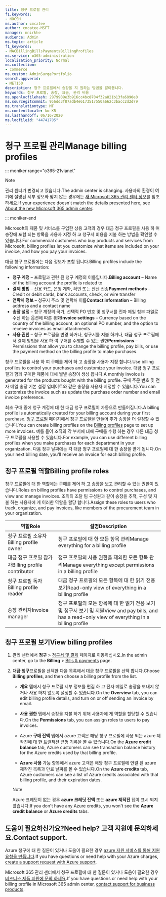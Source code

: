 ```yaml
---
title: 청구 프로필 관리
f1.keywords:
- NOCSH
ms.author: cmcatee
author: cmcatee-MSFT
manager: mnirkhe
audience: Admin
ms.topic: article
f1_keywords:
- MACBillingBillsPaymentsBillingProfiles
ms.service: o365-administration
localization_priority: Normal
ms.collection:
- commerce
ms.custom: AdminSurgePortfolio
search.appverid:
- MET150
description: 청구 프로필에서 송장을 지 원하는 방법을 알아봅니다.
keywords: 청구 프로필, 송장, 요금, 관리 비용
ms.openlocfilehash: 2979909e3b916cc4bc8704f32a821b13fa6090e0
ms.sourcegitcommit: 956dd3f87adb4e6173517550a662c3bacc2d2d79
ms.translationtype: MT
ms.contentlocale: ko-KR
ms.lasthandoff: 06/16/2020
ms.locfileid: "44741705"
---
```

# <a name="manage-billing-profiles"></a><span data-ttu-id="b29a4-104">청구 프로필 관리</span><span class="sxs-lookup"><span data-stu-id="b29a4-104">Manage billing profiles</span></span>

::: moniker range="o365-21vianet"

> [!NOTE]
> <span data-ttu-id="b29a4-105">관리 센터가 변경되고 있습니다.</span><span class="sxs-lookup"><span data-stu-id="b29a4-105">The admin center is changing.</span></span> <span data-ttu-id="b29a4-106">사용자의 환경이 여기에 설명된 세부 정보와 맞지 않는 경우에는 [새 Microsoft 365 관리 센터 정보](https://docs.microsoft.com/microsoft-365/admin/microsoft-365-admin-center-preview?view=o365-21vianet)를 참조하세요.</span><span class="sxs-lookup"><span data-stu-id="b29a4-106">If your experience doesn't match the details presented here, see [About the new Microsoft 365 admin center](https://docs.microsoft.com/microsoft-365/admin/microsoft-365-admin-center-preview?view=o365-21vianet).</span></span>

::: moniker-end

<span data-ttu-id="b29a4-107">Microsoft의 제품 및 서비스를 구입한 상용 고객의 경우 대금 청구 프로필을 사용 하 여 송장에 포함 되는 항목을 사용자 지정 하 고 청구서 비용을 지불 하는 방법을 확인할 수 있습니다.</span><span class="sxs-lookup"><span data-stu-id="b29a4-107">For commercial customers who buy products and services from Microsoft, billing profiles let you customize what items are included on your invoice, and how you pay your invoices.</span></span>

<span data-ttu-id="b29a4-108">대금 청구 프로필에는 다음 정보가 포함 됩니다.</span><span class="sxs-lookup"><span data-stu-id="b29a4-108">Billing profiles include the following information:</span></span>

- <span data-ttu-id="b29a4-109">**청구 계정** &ndash; 프로필과 관련 된 청구 계정의 이름입니다.</span><span class="sxs-lookup"><span data-stu-id="b29a4-109">**Billing account** &ndash; Name of the billing account the profile is related to</span></span>
- <span data-ttu-id="b29a4-110">**결제 방법** &ndash; 신용 카드, 은행 계좌, 확인 또는 전선 전송</span><span class="sxs-lookup"><span data-stu-id="b29a4-110">**Payment methods** &ndash; Credit or debit cards, bank accounts, check, or wire transfer</span></span>
- <span data-ttu-id="b29a4-111">**연락처 정보** &ndash; 청구지 주소 및 연락처 이름</span><span class="sxs-lookup"><span data-stu-id="b29a4-111">**Contact information** &ndash; Billing address and a contact name</span></span>
- <span data-ttu-id="b29a4-112">**송장 설정** &ndash; 청구 계정의 국가, 선택적 PO 번호 및 청구서를 전자 메일 첨부 파일로 수신 하는 옵션에 따른 통화</span><span class="sxs-lookup"><span data-stu-id="b29a4-112">**Invoice settings** &ndash; Currency based on the country of the billing account, an optional PO number, and the option to receive invoices as email attachments</span></span>
- <span data-ttu-id="b29a4-113">**사용 권한** &ndash; 청구 프로필을 변경 하거나, 청구서를 지불 하거나, 대금 청구 프로필에서 결제 방법을 사용 하 여 구매를 수행할 수 있는 권한</span><span class="sxs-lookup"><span data-stu-id="b29a4-113">**Permissions** &ndash; Permissions that allow you to change the billing profile, pay bills, or use the payment method on the billing profile to make purchases</span></span>

<span data-ttu-id="b29a4-114">청구 프로필을 사용 하 여 구매를 제어 하 고 송장을 사용자 지정 합니다.</span><span class="sxs-lookup"><span data-stu-id="b29a4-114">Use billing profiles to control your purchases and customize your invoice.</span></span> <span data-ttu-id="b29a4-115">대금 청구 프로필과 함께 구매한 제품에 대해 월별 송장이 생성 됩니다.</span><span class="sxs-lookup"><span data-stu-id="b29a4-115">A monthly invoice is generated for the products bought with the billing profile.</span></span> <span data-ttu-id="b29a4-116">구매 주문 번호 및 전자 메일 송장 기본 설정 업데이트와 같은 송장을 사용자 지정할 수 있습니다.</span><span class="sxs-lookup"><span data-stu-id="b29a4-116">You can customize the invoice such as update the purchase order number and email invoice preference.</span></span>

<span data-ttu-id="b29a4-117">최초 구매 중에 청구 계정에 대 한 대금 청구 프로필이 자동으로 만들어집니다.</span><span class="sxs-lookup"><span data-stu-id="b29a4-117">A billing profile is automatically created for your billing account during your first purchase.</span></span> <span data-ttu-id="b29a4-118"><a href="https://go.microsoft.com/fwlink/p/?linkid=2103629" target="_blank">청구 프로필</a> 페이지에서 청구 프로필을 만들어 추가 송장을 더 설정할 수 있습니다.</span><span class="sxs-lookup"><span data-stu-id="b29a4-118">You can create billing profiles on the <a href="https://go.microsoft.com/fwlink/p/?linkid=2103629" target="_blank">Billing profiles</a> page to set up more invoices.</span></span> <span data-ttu-id="b29a4-119">예를 들어 조직의 각 부서에 대해 구매를 수행 하는 경우 다른 대금 청구 프로필을 사용할 수 있습니다.</span><span class="sxs-lookup"><span data-stu-id="b29a4-119">For example, you can use different billing profiles when you make purchases for each department in your organization.</span></span> <span data-ttu-id="b29a4-120">다음 청구 날짜에는 각 대금 청구 프로필에 대 한 송장을 받게 됩니다.</span><span class="sxs-lookup"><span data-stu-id="b29a4-120">On your next billing date, you'll receive an invoice for each billing profile.</span></span>

## <a name="billing-profile-roles"></a><span data-ttu-id="b29a4-121">청구 프로필 역할</span><span class="sxs-lookup"><span data-stu-id="b29a4-121">Billing profile roles</span></span>

<span data-ttu-id="b29a4-122">청구 프로필에 대 한 역할에는 구매를 제어 하 고 송장을 보고 관리할 수 있는 권한이 있습니다.</span><span class="sxs-lookup"><span data-stu-id="b29a4-122">Roles on billing profiles have permissions to control purchases, and view and manage invoices.</span></span> <span data-ttu-id="b29a4-123">조직의 조달 팀 구성원과 같이 송장을 추적, 구성 및 지불 하는 사용자에 게 이러한 역할을 할당 합니다.</span><span class="sxs-lookup"><span data-stu-id="b29a4-123">Assign these roles to users who track, organize, and pay invoices, like members of the procurement team in your organization.</span></span>

| <span data-ttu-id="b29a4-124">역할</span><span class="sxs-lookup"><span data-stu-id="b29a4-124">Role</span></span>                          | <span data-ttu-id="b29a4-125">설명</span><span class="sxs-lookup"><span data-stu-id="b29a4-125">Description</span></span>                                                                       |
|-----------------------------  |---------------------------------------------------------------------------------  |
| <span data-ttu-id="b29a4-126">청구 프로필 소유자</span><span class="sxs-lookup"><span data-stu-id="b29a4-126">Billing profile owner</span></span>         | <span data-ttu-id="b29a4-127">청구 프로필에 대 한 모든 항목 관리</span><span class="sxs-lookup"><span data-stu-id="b29a4-127">Manage everything for a billing profile</span></span>                                           |
| <span data-ttu-id="b29a4-128">대금 청구 프로필 참가자</span><span class="sxs-lookup"><span data-stu-id="b29a4-128">Billing profile contributor</span></span>   | <span data-ttu-id="b29a4-129">청구 프로필의 사용 권한을 제외한 모든 항목 관리</span><span class="sxs-lookup"><span data-stu-id="b29a4-129">Manage everything except permissions in a billing profile</span></span>                         |
| <span data-ttu-id="b29a4-130">청구 프로필 독자</span><span class="sxs-lookup"><span data-stu-id="b29a4-130">Billing profile reader</span></span>        | <span data-ttu-id="b29a4-131">대금 청구 프로필의 모든 항목에 대 한 읽기 전용 보기</span><span class="sxs-lookup"><span data-stu-id="b29a4-131">Read-only view of everything in a billing profile</span></span>                                 |
| <span data-ttu-id="b29a4-132">송장 관리자</span><span class="sxs-lookup"><span data-stu-id="b29a4-132">Invoice manager</span></span>               | <span data-ttu-id="b29a4-133">청구 프로필의 모든 항목에 대 한 읽기 전용 보기 및 청구서 보기 및 지불</span><span class="sxs-lookup"><span data-stu-id="b29a4-133">View and pay bills, and has a read-only view of everything in a billing profile</span></span>   |

## <a name="view-billing-profiles"></a><span data-ttu-id="b29a4-134">청구 프로필 보기</span><span class="sxs-lookup"><span data-stu-id="b29a4-134">View billing profiles</span></span>

1. <span data-ttu-id="b29a4-135">관리 센터에서 **청구** \> <a href="https://go.microsoft.com/fwlink/p/?linkid=2102895" target="_blank">청구서 및 결제</a> 페이지로 이동하십시오.</span><span class="sxs-lookup"><span data-stu-id="b29a4-135">In the admin center, go to the **Billing** \> <a href="https://go.microsoft.com/fwlink/p/?linkid=2102895" target="_blank">Bills & payments</a> page.</span></span>

2. <span data-ttu-id="b29a4-136">**대금 청구**프로필을 선택한 다음 목록에서 대금 청구 프로필을 선택 합니다.</span><span class="sxs-lookup"><span data-stu-id="b29a4-136">Choose **Billing profiles**, and then choose a billing profile from the list.</span></span>

    - <span data-ttu-id="b29a4-137">**개요** 탭에서 청구 프로필 세부 정보를 편집 하 고 전자 메일로 송장을 보내지 않거나 사용 하지 않도록 설정할 수 있습니다.</span><span class="sxs-lookup"><span data-stu-id="b29a4-137">On the **Overview** tab, you can edit billing profile details, and turn on or off sending an invoice by email.</span></span>

    - <span data-ttu-id="b29a4-138">**사용 권한** 탭에서 송장을 지불 하기 위해 사용자에 게 역할을 할당할 수 있습니다.</span><span class="sxs-lookup"><span data-stu-id="b29a4-138">On the **Permissions** tab, you can assign roles to users to pay invoices.</span></span>

    - <span data-ttu-id="b29a4-139">Azure **구매 잔액** 탭에서 azure 고객은 해당 청구 프로필에 사용 되는 azure 제작진에 대 한 트랜잭션 균형 기록을 볼 수 있습니다.</span><span class="sxs-lookup"><span data-stu-id="b29a4-139">On the **Azure credit balance** tab, Azure customers can see transaction balance history for the Azure credits used by that billing profile.</span></span>

    - <span data-ttu-id="b29a4-140">**Azure 사용** 가능 항목에서 azure 고객은 해당 청구 프로필에 연결 된 azure 제작진 목록과 만료 날짜를 볼 수 있습니다.</span><span class="sxs-lookup"><span data-stu-id="b29a4-140">On the **Azure credits** tab, Azure customers can see a list of Azure credits associated with that billing profile, and their expiration dates.</span></span>

    > [!NOTE]
    > <span data-ttu-id="b29a4-141">Azure 크레딧이 없는 경우 **azure 크레딧 잔액** 또는 **azure 제작진** 탭이 표시 되지 않습니다.</span><span class="sxs-lookup"><span data-stu-id="b29a4-141">If you don't have any Azure credits, you won't see the **Azure credit balance** or **Azure credits** tabs.</span></span>

## <a name="need-help-contact-support"></a><span data-ttu-id="b29a4-142">도움이 필요하신가요?</span><span class="sxs-lookup"><span data-stu-id="b29a4-142">Need help?</span></span> <span data-ttu-id="b29a4-143">고객 지원에 문의하세요.</span><span class="sxs-lookup"><span data-stu-id="b29a4-143">Contact support.</span></span>

<span data-ttu-id="b29a4-144">Azure 청구에 대 한 질문이 있거나 도움이 필요한 경우 <a href="https://portal.azure.com/#blade/Microsoft_Azure_Support/HelpAndSupportBlade/newsupportrequest" target="_blank">azure 지원 서비스를 통해 지원 요청을 만듭니다</a>.</span><span class="sxs-lookup"><span data-stu-id="b29a4-144">If you have questions or need help with your Azure charges, <a href="https://portal.azure.com/#blade/Microsoft_Azure_Support/HelpAndSupportBlade/newsupportrequest" target="_blank">create a support request with Azure support</a>.</span></span>

<span data-ttu-id="b29a4-145">Microsoft 365 관리 센터에서 청구 프로필에 대 한 질문이 있거나 도움이 필요한 경우 [비즈니스 제품 지원에 문의 하세요](https://docs.microsoft.com/office365/admin/contact-support-for-business-products).</span><span class="sxs-lookup"><span data-stu-id="b29a4-145">If you have questions or need help with your billing profile in Microsoft 365 admin center, [contact support for business products](https://docs.microsoft.com/office365/admin/contact-support-for-business-products).</span></span>
